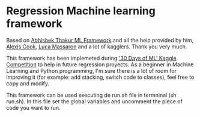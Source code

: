 # Regression Machine learning framework
Based on [Abhishek Thakur ML Framework](https://github.com/abhishekkrthakur/mlframework) and all the help provided by him, [Alexis Cook](https://www.kaggle.com/alexisbcook), [Luca Massaron](https://www.kaggle.com/lucamassaron) and a lot of kagglers. Thank you very much.

This framework has been implemeted during ['30 Days of ML' Kaggle Competition](https://www.kaggle.com/c/30-days-of-ml) to help in future regression proyects. As a beginner in Machine Learning and Python programming, I'm sure there is a lot of room for improving it (for example: add stacking, switch code to classes), feel free to copy and modify. 

This framework can be used executing de run.sh file in termninal (sh run.sh). In this file set the global variables and uncomment the piece of code you want to run. 



